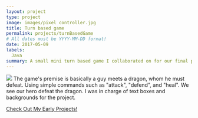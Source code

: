 ```yaml
---
layout: project
type: project
image: images/pixel controller.jpg
title: Turn based game
permalink: projects/turnBasedGame
# All dates must be YYYY-MM-DD format!
date: 2017-05-09
labels:
  Java
summary: A small mini turn based game I collaborated on for our final project in ics 111.
---
```


<img class="ui image" src="{{ site.baseurl }}/images/pixel controller.jpg">
The game's premise is basically a guy meets a dragon, whom he must defeat. Using simple commands such as "attack", "defend", and "heal". We see our hero defeat the dragon. I was in charge of text boxes and backgrounds for the project. 

<a href="https://github.com/htobin/ManiniProjects2">Check Out My Early Projects!</a>

